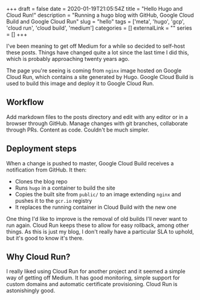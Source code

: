 +++ 
draft = false
date = 2020-01-19T21:05:54Z
title = "Hello Hugo and Cloud Run!"
description = "Running a hugo blog with GitHub, Google Cloud Build and Google Cloud Run"
slug = "hello" 
tags = ['meta', 'hugo', 'gcp', 'cloud run', 'cloud build', 'medium']
categories = []
externalLink = ""
series = []
+++

I've been meaning to get off Medium for a while so decided to self-host these posts. Things have changed quite a lot since the last time I did this, which is probably approaching twenty years ago.

The page you're seeing is coming from `nginx` image hosted on Google Cloud Run, which contains a site generated by Hugo. Google Cloud Build is used to build this image and deploy it to Google Cloud Run.

## Workflow

Add markdown files to the posts directory and edit with any editor or in a browser through GitHub. Manage changes with git branches, collaborate through PRs. Content as code. Couldn't be much simpler.

## Deployment steps

When a change is pushed to master, Google Cloud Build receives a notification from GitHub. It then:

- Clones the blog repo
- Runs `hugo` in a container to build the site
- Copies the built site from `public/` to an image extending `nginx` and pushes it to the `gcr.io` registry
- It replaces the running container in Cloud Build with the new one

One thing I'd like to improve is the removal of old builds I'll never want to run again. Cloud Run keeps these to allow for easy rollback, among other things. As this is just my blog, I don't really have a particular SLA to uphold, but it's good to know it's there.

## Why Cloud Run?

I really liked using Cloud Run for another project and it seemed a simple way of getting off Medium. It has good monitoring, simple support for custom domains and automatic certificate provisioning. Cloud Run is astonishingly good.

